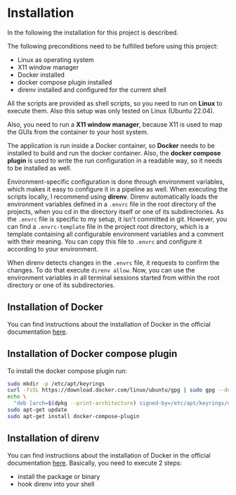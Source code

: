 # Installation
In the following the installation for this project is described.

The following preconditions need to be fulfilled before using this project:

* Linux as operating system
* X11 window manager
* Docker installed
* docker compose plugin installed
* direnv installed and configured for the current shell

All the scripts are provided as shell scripts, so you need to run on **Linux** to execute them. Also this setup was only tested on Linux (Ubuntu 22.04).

Also, you need to run a **X11 window manager**, because X11 is used to map the GUIs from the container to your host system.

The application is run inside a Docker container, so **Docker** needs to be installed to build and run the docker container. Also, the **docker compose plugin** is used to write the run configuration in a readable way, so it needs to be installed as well.

Environment-specific configuration is done through environment variables, which makes it easy to configure it in a pipeline as well. When executing the scripts locally, I recommend using **direnv**. Direnv automatically loads the environment variables defined in a `.envrc` file in the root directory of the projects, when you cd in the directory itself or one of its subdirectories. As the `.envrc` file is specific to my setup, it isn't committed in git. However, you can find a `.envrc-template` file in the project root directory, which is a template containing all configurable environment variables and a comment with their meaning. You can copy this file to `.envrc` and configure it according to your environment.

When direnv detects changes in the `.envrc` file, it requests to confirm the changes. To do that execute `direnv allow`. Now, you can use the environment variables in all terminal sessions started from within the root directory or one of its subdirectories.

## Installation of Docker
You can find instructions about the installation of Docker in the official documentation [here](https://docs.docker.com/engine/install/ubuntu/).

## Installation of Docker compose plugin
To install the docker compose plugin run:

```bash
sudo mkdir -p /etc/apt/keyrings
curl -fsSL https://download.docker.com/linux/ubuntu/gpg | sudo gpg --dearmor -o /etc/apt/keyrings/docker.gpg
echo \
  "deb [arch=$(dpkg --print-architecture) signed-by=/etc/apt/keyrings/docker.gpg] https://download.docker.com/linux/ubuntu $(lsb_release -cs) stable" | sudo tee /etc/apt/sources.list.d/docker.list > /dev/null
sudo apt-get update
sudo apt-get install docker-compose-plugin
```
## Installation of direnv
You can find instructions about the installation of Docker in the official documentation [here](https://direnv.net/docs/installation.html).
Basically, you need to execute 2 steps:
* install the package or binary
* hook direnv into your shell
